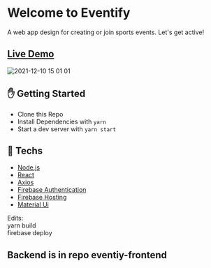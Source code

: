 # Welcome to Eventify
A web app design for creating or join sports events. Let's get active!

## [Live Demo](https://eventify-ui.web.app/)

![2021-12-10 15 01 01](https://user-images.githubusercontent.com/91108059/145634484-555a96f7-ed69-4019-9d58-d61290939491.gif)

## :hand: Getting Started
- Clone this Repo
- Install Dependencies with `yarn`
- Start a dev server with `yarn start`

## :rocket: Techs
- [Node.js](https://nodejs.org)
- [React](https://reactjs.org/)
- [Axios](https://axios-http.com/docs/intro)
- [Firebase Authentication](https://firebase.google.com/docs/auth)
- [Firebase Hosting](https://firebase.google.com/docs/hosting)
- [Material Ui](https://mui.com/)

Edits: \
yarn build \
firebase deploy

## Backend is in repo eventiy-frontend
